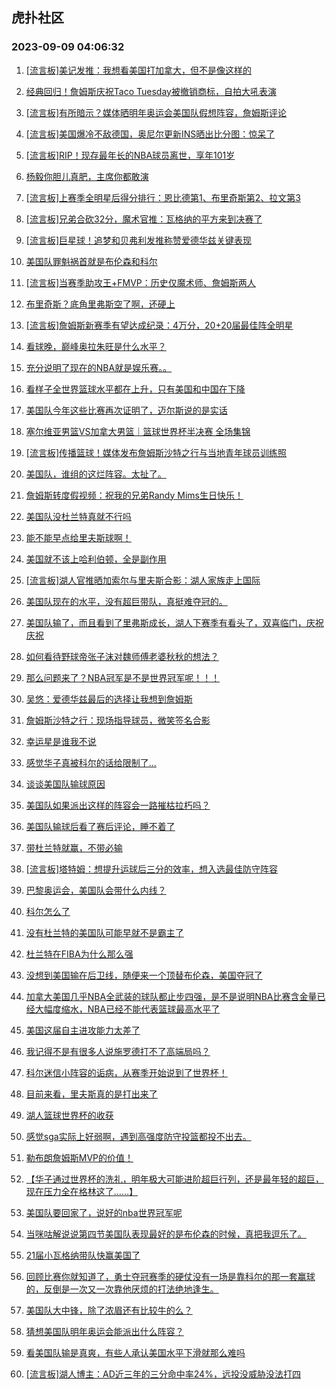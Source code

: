## 虎扑社区 
### 2023-09-09 04:06:32

1. [[流言板]美记发推：我想看美国打加拿大，但不是像这样的](https://bbs.hupu.com/62039002.html)

2. [经典回归！詹姆斯庆祝Taco Tuesday被撤销商标，自拍大吼表演](https://bbs.hupu.com/62041302.html)

3. [[流言板]有所暗示？媒体晒明年奥运会美国队假想阵容，詹姆斯评论](https://bbs.hupu.com/62041725.html)

4. [[流言板]美国爆冷不敌德国，奥尼尔更新INS晒出比分图：惊呆了](https://bbs.hupu.com/62040302.html)

5. [[流言板]RIP！现存最年长的NBA球员离世，享年101岁](https://bbs.hupu.com/62040839.html)

6. [杨毅你胆儿真肥，主席你都敢演](https://bbs.hupu.com/62038819.html)

7. [[流言板]上赛季全明星后得分排行：恩比德第1、布里奇斯第2、拉文第3](https://bbs.hupu.com/62041476.html)

8. [[流言板]兄弟合砍32分，魔术官推：瓦格纳的平方来到决赛了](https://bbs.hupu.com/62040659.html)

9. [[流言板]巨星球！追梦和贝弗利发推称赞爱德华兹关键表现](https://bbs.hupu.com/62039109.html)

10. [美国队罪魁祸首就是布伦森和科尔](https://bbs.hupu.com/62039563.html)

11. [[流言板]当赛季助攻王+FMVP：历史仅魔术师、詹姆斯两人](https://bbs.hupu.com/62034743.html)

12. [布里奇斯？底角里弗斯空了啊，还硬上](https://bbs.hupu.com/62039115.html)

13. [[流言板]詹姆斯新赛季有望达成纪录：4万分，20+20届最佳阵全明星](https://bbs.hupu.com/62033391.html)

14. [看球晚，巅峰奥拉朱旺是什么水平？](https://bbs.hupu.com/62034716.html)

15. [充分说明了现在的NBA就是娱乐赛。。](https://bbs.hupu.com/62040098.html)

16. [看样子全世界篮球水平都在上升，只有美国和中国在下降](https://bbs.hupu.com/62039559.html)

17. [美国队今年这些比赛再次证明了，迈尔斯说的是实话](https://bbs.hupu.com/62039096.html)

18. [塞尔维亚男篮VS加拿大男篮｜篮球世界杯半决赛 全场集锦](https://bbs.hupu.com/62036493.html)

19. [[流言板]传播篮球！媒体发布詹姆斯沙特之行与当地青年球员训练照](https://bbs.hupu.com/62040088.html)

20. [美国队，谁组的这烂阵容。太扯了。](https://bbs.hupu.com/62040644.html)

21. [詹姆斯转度假视频：祝我的兄弟Randy Mims生日快乐！](https://bbs.hupu.com/62041316.html)

22. [美国队没杜兰特真就不行吗](https://bbs.hupu.com/62039513.html)

23. [能不能早点给里夫斯球啊！](https://bbs.hupu.com/62039037.html)

24. [美国就不该上哈利伯顿，全是副作用](https://bbs.hupu.com/62039119.html)

25. [[流言板]湖人官推晒加索尔与里夫斯合影：湖人家族走上国际](https://bbs.hupu.com/62038022.html)

26. [美国队现在的水平，没有超巨带队，真挺难夺冠的。](https://bbs.hupu.com/62038998.html)

27. [美国队输了，而且看到了里弗斯成长，湖人下赛季有看头了，双喜临门，庆祝庆祝](https://bbs.hupu.com/62039720.html)

28. [如何看待野球帝张子沫对魏师傅老婆秋秋的想法？](https://bbs.hupu.com/62032655.html)

29. [那么问题来了？NBA冠军是不是世界冠军呢！！！](https://bbs.hupu.com/62038983.html)

30. [吴悠：爱德华兹最后的选择让我想到詹姆斯](https://bbs.hupu.com/62041559.html)

31. [詹姆斯沙特之行：现场指导球员，微笑签名合影](https://bbs.hupu.com/62040450.html)

32. [幸运星是谁我不说](https://bbs.hupu.com/62041409.html)

33. [感觉华子真被科尔的话给限制了…](https://bbs.hupu.com/62041785.html)

34. [谈谈美国队输球原因](https://bbs.hupu.com/62041305.html)

35. [美国队如果派出这样的阵容会一路摧枯拉朽吗？](https://bbs.hupu.com/62041066.html)

36. [美国队输球后看了赛后评论，睡不着了](https://bbs.hupu.com/62041742.html)

37. [带杜兰特就赢，不带必输](https://bbs.hupu.com/62041507.html)

38. [[流言板]塔特姆：想提升运球后三分的效率，想入选最佳防守阵容](https://bbs.hupu.com/62038461.html)

39. [巴黎奥运会，美国队会带什么内线？](https://bbs.hupu.com/62041416.html)

40. [科尔怎么了](https://bbs.hupu.com/62041040.html)

41. [没有杜兰特的美国队可能早就不是霸主了](https://bbs.hupu.com/62039294.html)

42. [杜兰特在FIBA为什么那么强](https://bbs.hupu.com/62041617.html)

43. [没想到美国输在后卫线，随便来一个顶替布伦森，美国夺冠了](https://bbs.hupu.com/62041661.html)

44. [加拿大美国几乎NBA全武装的球队都止步四强，是不是说明NBA比赛含金量已经大幅度缩水，NBA已经不能代表篮球最高水平了](https://bbs.hupu.com/62041319.html)

45. [美国这届自主进攻能力太差了](https://bbs.hupu.com/62040119.html)

46. [我记得不是有很多人说施罗德打不了高端局吗？](https://bbs.hupu.com/62041710.html)

47. [科尔迷信小阵容的诟病，从赛季开始说到了世界杯！](https://bbs.hupu.com/62041518.html)

48. [目前来看，里夫斯真的是打出来了](https://bbs.hupu.com/62041126.html)

49. [湖人篮球世界杯的收获](https://bbs.hupu.com/62041328.html)

50. [感觉sga实际上好弱啊，遇到高强度防守投篮都投不出去。](https://bbs.hupu.com/62041708.html)

51. [勒布朗詹姆斯MVP的价值！](https://bbs.hupu.com/62041589.html)

52. [【华子通过世界杯的洗礼，明年极大可能进阶超巨行列，还是最年轻的超巨，现在压力全在格林这了……】](https://bbs.hupu.com/62039055.html)

53. [美国队要回家了，说好的nba世界冠军呢](https://bbs.hupu.com/62038802.html)

54. [当咪咕解说说第四节美国队表现最好的是布伦森的时候，真把我逗乐了。](https://bbs.hupu.com/62039310.html)

55. [21届小瓦格纳带队快赢美国了](https://bbs.hupu.com/62038771.html)

56. [回顾比赛你就知道了，勇士夺冠赛季的硬仗没有一场是靠科尔的那一套赢球的，反倒是一次又一次靠他厌烦的打法绝地逢生。](https://bbs.hupu.com/62041351.html)

57. [美国队大中锋，除了浓眉还有比较牛的么？](https://bbs.hupu.com/62041415.html)

58. [猜想美国队明年奥运会能派出什么阵容？](https://bbs.hupu.com/62040230.html)

59. [看美国队输是真爽，有些人承认美国水平下滑就那么难吗](https://bbs.hupu.com/62040500.html)

60. [[流言板]湖人博主：AD近三年的三分命中率24%，远投没威胁没法打四](https://bbs.hupu.com/62031839.html)

